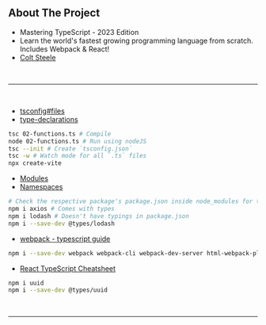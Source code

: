 ## About The Project

- Mastering TypeScript - 2023 Edition
- Learn the world's fastest growing programming language from scratch. Includes Webpack & React!
- [Colt Steele](https://github.com/Colt)

&nbsp;

---

&nbsp;

- [tsconfig#files](https://www.typescriptlang.org/tsconfig#files)
- [type-declarations](https://www.typescriptlang.org/docs/handbook/2/type-declarations.html#dts-files)

```sh
tsc 02-functions.ts # Compile
node 02-functions.ts # Run using nodeJS
tsc --init # Create `tsconfig.json`
tsc -w # Watch mode for all `.ts` files
npx create-vite
```

- [Modules](https://www.typescriptlang.org/docs/handbook/modules.html)
- [Namespaces](https://www.typescriptlang.org/docs/handbook/namespaces.html)

```sh
# Check the respective package's package.json inside node_modules for typings
npm i axios # Comes with types
npm i lodash # Doesn't have typings in package.json
npm i --save-dev @types/lodash
```

- [webpack - typescript guide](https://webpack.js.org/guides/typescript/)

```sh
npm i --save-dev webpack webpack-cli webpack-dev-server html-webpack-plugin typescript ts-loader
```

- [React TypeScript Cheatsheet](https://github.com/typescript-cheatsheets/react)

```sh
npm i uuid
npm i --save-dev @types/uuid
```

&nbsp;

---

&nbsp;
